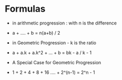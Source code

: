 # Formulas

- in arithmetic progression : with n is the difference
- a + .... + b = n(a+b) / 2

- in Geometric Progression - k is the ratio
- a + a.k + a.k^2 + ... + b = bk - a / k - 1

- A Special Case for Geometric Progression

- 1 + 2 + 4 + 8 + 16 .... + 2^(n-1) = 2^n - 1
